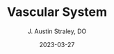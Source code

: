 ---
title: Vascular System
author: J. Austin Straley, DO
layout: post
header: true
chapter: 1
section: 00
weight: 10
lesson: 00
date: 2023-03-27
---